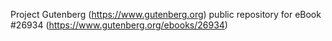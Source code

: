 Project Gutenberg (https://www.gutenberg.org) public repository for eBook #26934 (https://www.gutenberg.org/ebooks/26934)

